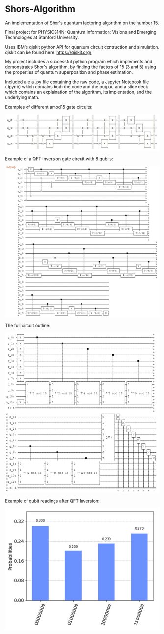 # Shors-Algorithm
An implementation of Shor's quantum factoring algorithm on the number 15.

Final project for PHYSICS14N: Quantum Information: Visions and Emerging Technologies at Stanford University.

Uses IBM's qiskit python API for quantum circuit contruction and simulation.
qiskit can be found here: https://qiskit.org/

My project includes a successful python program which implements and demonstrates Shor's algorithm,
by finding the factors of 15 (3 and 5) using the properties of quantum superposition and phase estimation.

Included are a .py file containing the raw code, a Jupyter Notebook file (.ipynb) which contains both the code and the output,
and a slide deck which contains an explaination of the algorithm, its implentation, and the underlying math.


Examples of different amod15 gate circuits:

![amod15 gate circuits.](https://github.com/aklein4/Shors-Algorithm/blob/main/Example%20Images/amod15_gates.jpg)

Example of a QFT inversion gate circuit with 8 qubits:

![QFT Inversion Circuit.](https://github.com/aklein4/Shors-Algorithm/blob/main/Example%20Images/n8_QFT_inversion.jpg)

The full circuit outline:

![Diagram of the entire cirtuit outline.](https://github.com/aklein4/Shors-Algorithm/blob/main/Example%20Images/full_circuit.jpg)

Example of qubit readings after QFT Inversion:

![Graph showing probabilities of qubit readings after inversion.](https://github.com/aklein4/Shors-Algorithm/blob/main/Example%20Images/QFT_inversion_output.jpg)
